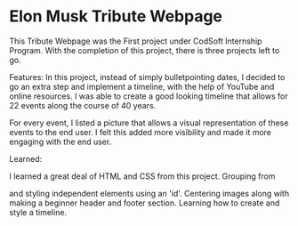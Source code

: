 # Elon Musk Tribute Webpage

This Tribute Webpage was the First project under CodSoft Internship Program.
With the completion of this project, there is three projects left to go. 

Features:
In this project, instead of simply bulletpointing dates, I decided to go an extra step and implement a timeline, with the help of YouTube and online resources.
I was able to create a good looking timeline that allows for 22 events along the course of 40 years.

For every event, I listed a picture that allows a visual representation of these events to the end user. I felt this added more visibility and made it more engaging with the end user.

Learned:

I learned a great deal of HTML and CSS from this project.
Grouping from <div> and styling independent elements using an 'id'.
Centering images along with making a beginner header and footer section.
Learning how to create and style a timeline.
